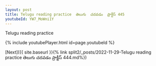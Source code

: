 ```yaml
---
layout: post
title: Telugu reading practice  తెలుగు  చదవడం  ప్రాక్టీస్ 445
youtubeId: YW7_MoWni1Y
---
```

 
 
Telugu reading practice
 
 
 
 
 


{% include youtubePlayer.html id=page.youtubeId %}
 
[Next]({{ site.baseurl }}{% link  split2/_posts/2022-11-29-Telugu reading practice  తెలుగు  చదవడం  ప్రాక్టీస్ 444.md%})
 
